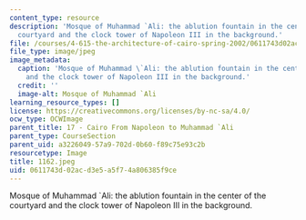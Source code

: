 ```yaml
---
content_type: resource
description: 'Mosque of Muhammad `Ali: the ablution fountain in the center of the
  courtyard and the clock tower of Napoleon III in the background.'
file: /courses/4-615-the-architecture-of-cairo-spring-2002/0611743d02acd3e5a5f74a806385f9ce_1162.jpeg
file_type: image/jpeg
image_metadata:
  caption: 'Mosque of Muhammad \`Ali: the ablution fountain in the center of the courtyard
    and the clock tower of Napoleon III in the background.'
  credit: ''
  image-alt: Mosque of Muhammad `Ali
learning_resource_types: []
license: https://creativecommons.org/licenses/by-nc-sa/4.0/
ocw_type: OCWImage
parent_title: 17 - Cairo From Napoleon to Muhammad `Ali
parent_type: CourseSection
parent_uid: a3226049-57a9-702d-0b60-f89c75e93c2b
resourcetype: Image
title: 1162.jpeg
uid: 0611743d-02ac-d3e5-a5f7-4a806385f9ce
---
```

Mosque of Muhammad `Ali: the ablution fountain in the center of the courtyard and the clock tower of Napoleon III in the background.